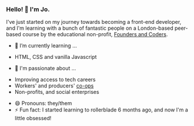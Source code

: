 ### Hello! 👋 I'm Jo.

I've just started on my journey towards becoming a front-end developer, and I'm learning with a bunch of fantastic people on a London-based peer-based course by the educational non-profit, [Founders and Coders](https://www.foundersandcoders.com). 

- 🌱 I’m currently learning ...
* HTML, CSS and vanilla Javascript

- 💬 I'm passionate about ...
* Improving access to tech careers
* Workers' and producers' [co-ops](https://www.uk.coop/)
* Non-profits, and social enterprises

- 😄 Pronouns: they/them
- ⚡ Fun fact: I started learning to rollerblade 6 months ago, and now I'm a little obsessed!

